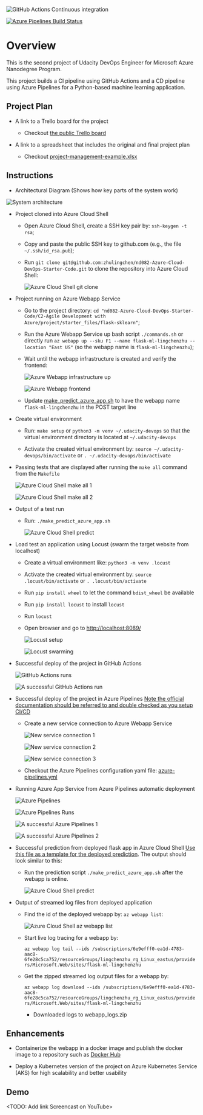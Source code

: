 ![GitHub Actions Continuous integration](https://github.com/zhulingchen/nd082-Azure-Cloud-DevOps-Starter-Code/workflows/Continuous%20integration/badge.svg)

[![Azure Pipelines Build Status](https://dev.azure.com/lingchenzhu/flask-ml-webapp/_apis/build/status/zhulingchen.nd082-Azure-Cloud-DevOps-Starter-Code?branchName=master)](https://dev.azure.com/lingchenzhu/flask-ml-webapp/_build/latest?definitionId=1&branchName=master)

# Overview

This is the second project of Udacity DevOps Engineer for Microsoft Azure Nanodegree Program.

This project builds a CI pipeline using GitHub Actions and a CD pipeline using Azure Pipelines for a Python-based machine learning application.

## Project Plan

* A link to a Trello board for the project

    * Checkout [the public Trello board](https://trello.com/b/ohN9CV9O/flash-ml-services)


* A link to a spreadsheet that includes the original and final project plan

    * Checkout [project-management-example.xlsx](../project-management-example.xlsx)

## Instructions

* Architectural Diagram (Shows how key parts of the system work)

![System architecture](../screenshots/system_architecture.png)

* Project cloned into Azure Cloud Shell

    * Open Azure Cloud Shell, create a SSH key pair by: `ssh-keygen -t rsa`;

    * Copy and paste the public SSH key to github.com (e.g., the file `~/.ssh/id_rsa.pub`);

    * Run `git clone git@github.com:zhulingchen/nd082-Azure-Cloud-DevOps-Starter-Code.git` to clone the repository into Azure Cloud Shell:

        ![Azure Cloud Shell git clone](../screenshots/azure_cloud_git_clone.png)

* Project running on Azure Webapp Service

    * Go to the project directory: `cd "nd082-Azure-Cloud-DevOps-Starter-Code/C2-Agile Development with Azure/project/starter_files/flask-sklearn"`;

    * Run the Azure Webapp Service up bash script `./commands.sh` or directly run `az webapp up --sku F1 --name flask-ml-lingchenzhu --location "East US"` (so the webapp name is `flask-ml-lingchenzhu`);

    * Wait until the webapp infrastructure is created and verify the frontend:

        ![Azure Webapp infrastructure up](../screenshots/azure_cloud_az_webapp_up.png)

        ![Azure Webapp frontend](../screenshots/azure_webapp.png)

    * Update [make_predict_azure_app.sh](make_predict_azure_app.sh) to have the webapp name `flask-ml-lingchenzhu` in the POST target line

* Create virtual environment

    * Run: `make setup` or `python3 -m venv ~/.udacity-devops` so that the virtual environment directory is located at `~/.udacity-devops`

    * Activate the created virtual environment by: `source ~/.udacity-devops/bin/activate` or `. ~/.udacity-devops/bin/activate`

* Passing tests that are displayed after running the `make all` command from the `Makefile`

    ![Azure Cloud Shell make all 1](../screenshots/azure_cloud_make_all_1.png)

    ![Azure Cloud Shell make all 2](../screenshots/azure_cloud_make_all_2.png)

* Output of a test run

    * Run: `./make_predict_azure_app.sh`

        ![Azure Cloud Shell predict](../screenshots/azure_cloud_make_predict_azure_app.png)

* Load test an application using Locust (swarm the target website from localhost)

    * Create a virtual environment like: `python3 -m venv .locust`

    * Activate the created virtual environment by: `source .locust/bin/activate` or `. .locust/bin/activate`

    * Run `pip install wheel` to let the command `bdist_wheel` be available

    * Run `pip install locust` to install `locust`

    * Run `locust`

    * Open browser and go to [http://localhost:8089/](http://localhost:8089/)

        ![Locust setup](../screenshots/locust_setup.png)

        ![Locust swarming](../screenshots/locust_swarming.png)

* Successful deploy of the project in GitHub Actions

    ![GitHub Actions runs](../screenshots/github_actions_runs.png)

    ![A successful GitHub Actions run](../screenshots/successful_github_actions_run.png)

* Successful deploy of the project in Azure Pipelines [Note the official documentation should be referred to and double checked as you setup CI/CD](https://docs.microsoft.com/en-us/azure/devops/pipelines/ecosystems/python-webapp?view=azure-devops)

    * Create a new service connection to Azure Webapp Service

        ![New service connection 1](../screenshots/new_service_connection_1.png)

        ![New service connection 2](../screenshots/new_service_connection_2.png)

        ![New service connection 3](../screenshots/new_service_connection_3.png)

    * Checkout the Azure Pipelines configuration yaml file: [azure-pipelines.yml](../../../../azure-pipelines.yml)

* Running Azure App Service from Azure Pipelines automatic deployment

    ![Azure Pipelines](../screenshots/azure_pipelines.png)

    ![Azure Pipelines Runs](../screenshots/azure_pipelines_runs.png)

    ![A successful Azure Pipelines 1](../screenshots/successful_azure_pipelines_run_1.png)

    ![A successful Azure Pipelines 2](../screenshots/successful_azure_pipelines_run_2.png)

* Successful prediction from deployed flask app in Azure Cloud Shell [Use this file as a template for the deployed prediction](https://github.com/udacity/nd082-Azure-Cloud-DevOps-Starter-Code/blob/master/C2-AgileDevelopmentwithAzure/project/starter_files/flask-sklearn/make_predict_azure_app.sh).
The output should look similar to this:

    * Run the prediction script `./make_predict_azure_app.sh` after the webapp is online.

        ![Azure Cloud Shell predict](../screenshots/azure_cloud_make_predict_azure_app.png)

* Output of streamed log files from deployed application

    * Find the id of the deployed webapp by: `az webapp list`:

        ![Azure Cloud Shell az webapp list](../screenshots/azure_cloud_az_webapp_list.png)

    * Start live log tracing for a webapp by:

        `az webapp log tail --ids /subscriptions/6e9efff0-ea1d-4783-aac8-6fe28c5ca752/resourceGroups/lingchenzhu_rg_Linux_eastus/providers/Microsoft.Web/sites/flask-ml-lingchenzhu`

    * Get the zipped streamed log output files for a webapp by:
        
        `az webapp log download --ids /subscriptions/6e9efff0-ea1d-4783-aac8-6fe28c5ca752/resourceGroups/lingchenzhu_rg_Linux_eastus/providers/Microsoft.Web/sites/flask-ml-lingchenzhu`

        * Downloaded logs to webapp_logs.zip

## Enhancements

* Containerize the webapp in a docker image and publish the docker image to a repository such as [Docker Hub](https://hub.docker.com/)

* Deploy a Kubernetes version of the project on Azure Kubernetes Service (AKS) for high scalability and better usability

## Demo 

<TODO: Add link Screencast on YouTube>


